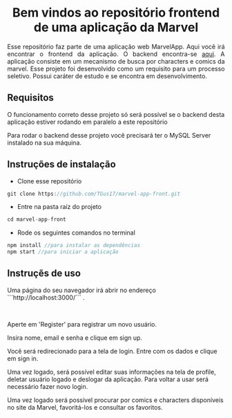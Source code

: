 <h1 align="center">Bem vindos ao repositório frontend de uma aplicação da Marvel</h1>

<p align="justify">Esse repositório faz parte de uma aplicação web MarvelApp. Aqui você irá encontrar o frontend da aplicação. O backend encontra-se <a href="https://github.com/TGus17/marvel-app-back">aqui</a>. A aplicação consiste em um mecanismo de busca por characters e comics da marvel. Esse projeto foi desenvolvido como um requisito para um processo seletivo. Possui caráter de estudo e se encontra em desenvolvimento.</p>

## Requisitos
<p>O funcionamento correto desse projeto só será possível se o <a herf="https://github.com/TGus17/marvel-app-back">backend</a> desta aplicação estiver rodando em paralelo a este repositório</p>
<p>Para rodar o backend desse projeto você precisará ter o MySQL Server instalado na sua máquina.</p>

## Instruções de instalação

+ Clone esse repositório
```javascript
git clone https://github.com/TGus17/marvel-app-front.git
```

+ Entre na pasta raíz do projeto
```javascript
cd marvel-app-front
```
+ Rode os seguintes comandos no terminal
```javascript
npm install //para instalar as dependências
npm start //para iniciar a aplicação
```
## Instruçẽs de uso
<p>Uma página do seu navegador irá abrir no endereço ```http://localhost:3000/``` .</p>
</br>
<p>Aperte em 'Register' para registrar um novo usuário.</p>
<p>Insira nome, email e senha e clique em sign up.</p>
<p>Você será redirecionado para a tela de login. Entre com os dados e clique em sign in.</p>
<p>Uma vez logado, será possível editar suas informações na tela de profile, deletar usuário logado e deslogar da aplicação. Para voltar a usar será necessário fazer novo login.</p>
<p>Uma vez logado será possível procurar por comics e characters disponíveis no site da Marvel, favoritá-los e consultar os favoritos.</p>
